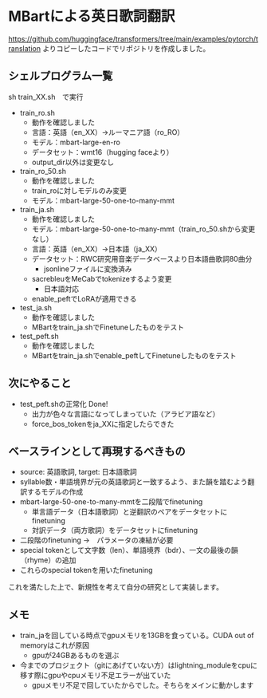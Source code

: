 # MBartによる英日歌詞翻訳
https://github.com/huggingface/transformers/tree/main/examples/pytorch/translation
よりコピーしたコードでリポジトリを作成しました。


## シェルプログラム一覧
sh train_XX.sh　で実行
- train_ro.sh
    -   動作を確認しました
    -   言語：英語（en_XX）→ルーマニア語（ro_RO）
    -   モデル：mbart-large-en-ro
    -   データセット：wmt16（hugging faceより）
    -   output_dir以外は変更なし
- train_ro_50.sh
    -   動作を確認しました
    -   train_roに対しモデルのみ変更
    -   モデル：mbart-large-50-one-to-many-mmt
- train_ja.sh
    -   動作を確認しました
    -   モデル：mbart-large-50-one-to-many-mmt（train_ro_50.shから変更なし）
    -   言語：英語（en_XX）→日本語（ja_XX）
    -   データセット：RWC研究用音楽データベースより日本語曲歌詞80曲分
        -   jsonlineファイルに変換済み
    -   sacrebleuをMeCabでtokenizeするよう変更
        -   日本語対応
    -   enable_peftでLoRAが適用できる
- test_ja.sh
    -   動作を確認しました
    -   MBartをtrain_ja.shでFinetuneしたものをテスト
- test_peft.sh
    -   動作を確認しました
    -   MBartをtrain_ja.shでenable_peftしてFinetuneしたものをテスト

## 次にやること
- test_peft.shの正常化 Done!
    -   出力が色々な言語になってしまっていた（アラビア語など）
    -   force_bos_tokenをja_XXに指定したらできた


## ベースラインとして再現するべきもの
- source: 英語歌詞, target: 日本語歌詞
- syllable数・単語境界が元の英語歌詞と一致するよう、また韻を踏むよう翻訳するモデルの作成
- mbart-large-50-one-to-many-mmtを二段階でfinetuning
    -   単言語データ（日本語歌詞）と逆翻訳のペアをデータセットにfinetuning
    -   対訳データ（両方歌詞）をデータセットにfinetuning
- 二段階のfinetuning ->　パラメータの凍結が必要
- special tokenとして文字数（len）、単語境界（bdr）、一文の最後の韻（rhyme）の追加
- これらのspecial tokenを用いたfinetuning

これを満たした上で、新規性を考えて自分の研究として実装します。


## メモ
- train_jaを回している時点でgpuメモリを13GBを食っている。CUDA out of memoryはこれが原因
    -   gpuが24GBあるものを選ぶ
- 今までのプロジェクト（gitにあげていない方）はlightning_moduleをcpuに移す際にgpuやcpuメモリ不足エラーが出ていた
    -   gpuメモリ不足で回していたからでした。そちらをメインに動かします